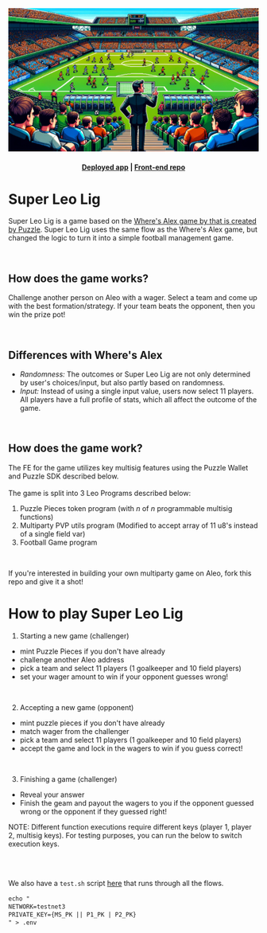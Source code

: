 <img src="https://github.com/aleo-football-manager/serengeti/blob/658cf50f430938d9efff826cffa2a16816290d7c/files/cover1.png" alt="cover" />
<h4 align="center">
  <a href="https://superleolig.vercel.app/">Deployed app</a> |
  <a href="https://github.com/aleo-football-manager/game-frontend">Front-end repo</a>
</h4>

# Super Leo Lig
Super Leo Lig is a game based on the [Where's Alex game by that is created by Puzzle](https://wheresalex.puzzle.online/). Super Leo Lig uses the same flow as the Where's Alex game, but changed the logic to turn it into a simple football management game.

<br /> 

## How does the game works?
Challenge another person on Aleo with a wager. Select a team and come up with the best formation/strategy. If your team beats the opponent, then you win the prize pot! 

<br />

## Differences with Where's Alex

- *Randomness:* The outcomes or Super Leo Lig are not only determined by user's choices/input, but also partly based on randomness.
- *Input:* Instead of using a single input value, users now select 11 players. All players have a full profile of stats, which all affect the outcome of the game.

<br />


## How does the game work?
The FE for the game utilizes key multisig features using the Puzzle Wallet and Puzzle SDK described below. <br /> <br />
The game is split into 3 Leo Programs described below:
1. Puzzle Pieces token program (with _n_ of _n_ programmable multisig functions)
2. Multiparty PVP utils program (Modified to accept array of 11 u8's instead of a single field var)
3. Football Game program

<br /> 

If you're interested in building your own multiparty game on Aleo, fork this repo and give it a shot! 

# How to play Super Leo Lig
1. Starting a new game (challenger)
- mint Puzzle Pieces if you don't have already
- challenge another Aleo address
- pick a team and select 11 players (1 goalkeeper and 10 field players)
- set your wager amount to win if your opponent guesses wrong!

<br /> 

2. Accepting a new game (opponent)
- mint puzzle pieces if you don't have already
- match wager from the challenger
- pick a team and select 11 players (1 goalkeeper and 10 field players)
- accept the game and lock in the wagers to win if you guess correct!

<br /> 

3. Finishing a game (challenger)
- Reveal your answer
- Finish the geam and payout the wagers to you if the opponent guessed wrong or the opponent if they guessed right!

NOTE: Different function executions require different keys (player 1, player 2, multisig keys). For testing purposes, you can run the below to switch execution keys.

<br /><br />

We also have a `test.sh` script [here](./football_game_vXXX/test.sh) that runs through all the flows.

```
echo "
NETWORK=testnet3
PRIVATE_KEY={MS_PK || P1_PK | P2_PK}
" > .env
```

